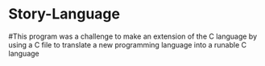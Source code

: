 # Story-Language

#This program was a challenge to make an extension of the C language by using a C file to translate a new programming language into a runable C language
